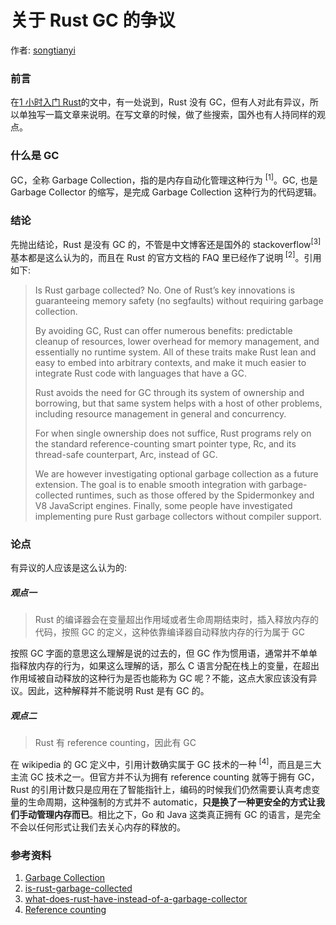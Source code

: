 # 关于 Rust GC 的争议

作者: [songtianyi](http://songtianyi.info)

### 前言

在[1 小时入门 Rust](getting-started-with-rust-in-1-hour.html)的文中，有一处说到，Rust 没有 GC，但有人对此有异议，所以单独写一篇文章来说明。在写文章的时候，做了些搜索，国外也有人持同样的观点。

### 什么是 GC

GC，全称 Garbage Collection，指的是内存自动化管理这种行为 <sup>[1]</sup>。GC, 也是 Garbage Collector 的缩写，是完成 Garbage Collection 这种行为的代码逻辑。

### 结论

先抛出结论，Rust 是没有 GC 的，不管是中文博客还是国外的 stackoverflow<sup>[3]</sup>基本都是这么认为的，而且在 Rust 的官方文档的 FAQ 里已经作了说明 <sup>[2]</sup>。引用如下:

> Is Rust garbage collected?
> No. One of Rust’s key innovations is guaranteeing memory safety (no segfaults) without requiring garbage collection.
>
> By avoiding GC, Rust can offer numerous benefits: predictable cleanup of resources, lower overhead for memory management, and essentially no runtime system. All of these traits make Rust lean and easy to embed into arbitrary contexts, and make it much easier to integrate Rust code with languages that have a GC.
>
> Rust avoids the need for GC through its system of ownership and borrowing, but that same system helps with a host of other problems, including resource management in general and concurrency.
>
> For when single ownership does not suffice, Rust programs rely on the standard reference-counting smart pointer type, Rc, and its thread-safe counterpart, Arc, instead of GC.
>
> We are however investigating optional garbage collection as a future extension. The goal is to enable smooth integration with garbage-collected runtimes, such as those offered by the Spidermonkey and V8 JavaScript engines. Finally, some people have investigated implementing pure Rust garbage collectors without compiler support.
>

### 论点

有异议的人应该是这么认为的:

##### 观点一

> Rust 的编译器会在变量超出作用域或者生命周期结束时，插入释放内存的代码，按照 GC 的定义，这种依靠编译器自动释放内存的行为属于 GC

按照 GC 字面的意思这么理解是说的过去的，但 GC 作为惯用语，通常并不单单指释放内存的行为，如果这么理解的话，那么 C 语言分配在栈上的变量，在超出作用域被自动释放的这种行为是否也能称为 GC 呢？不能，这点大家应该没有异议。因此，这种解释并不能说明 Rust 是有 GC 的。

##### 观点二

> Rust 有 reference counting，因此有 GC

在 wikipedia 的 GC 定义中，引用计数确实属于 GC 技术的一种 <sup>[4]</sup>，而且是三大主流 GC 技术之一。但官方并不认为拥有 reference counting 就等于拥有 GC，Rust 的引用计数只是应用在了智能指针上，编码的时候我们仍然需要认真考虑变量的生命周期，这种强制的方式并不 automatic，**只是换了一种更安全的方式让我们手动管理内存而已**。相比之下，Go 和 Java 这类真正拥有 GC 的语言，是完全不会以任何形式让我们去关心内存的释放的。

### 参考资料

1. [Garbage Collection](https://en.wikipedia.org/wiki/Garbage_collection_(computer_science))
2. [is-rust-garbage-collected](https://prev.rust-lang.org/en-US/faq.html#is-rust-garbage-collected)
3. [what-does-rust-have-instead-of-a-garbage-collector](https://stackoverflow.com/questions/32677420/what-does-rust-have-instead-of-a-garbage-collector)
4. [Reference counting](https://en.wikipedia.org/wiki/Garbage_collection_(computer_science)#Reference_counting)
